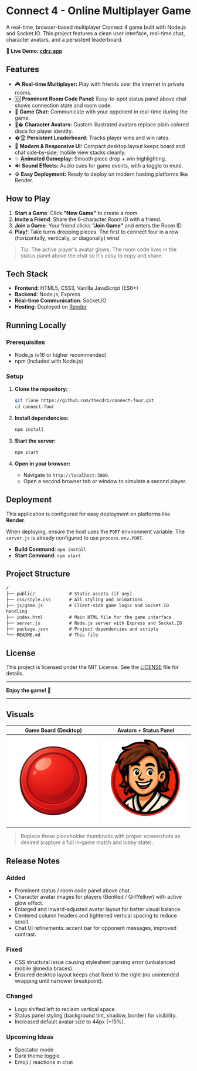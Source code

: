 # Connect 4 - Online Multiplayer Game

A real-time, browser-based multiplayer Connect 4 game built with Node.js and Socket.IO. This project features a clean user interface, real-time chat, character avatars, and a persistent leaderboard.

**🚀 Live Demo: [cdrz.app](https://cdrz.app)**

## Features

-   🎮 **Real-time Multiplayer:** Play with friends over the internet in private rooms.
-   🆔 **Prominent Room Code Panel:** Easy-to-spot status panel above chat shows connection state and room code.
-   💬 **Game Chat:** Communicate with your opponent in real-time during the game.
-   🧑‍� **Character Avatars:** Custom illustrated avatars replace plain colored discs for player identity.
-   �🏆 **Persistent Leaderboard:** Tracks player wins and win rates.
-   🎨 **Modern & Responsive UI:** Compact desktop layout keeps board and chat side‑by‑side; mobile view stacks cleanly.
-   ✨ **Animated Gameplay:** Smooth piece drop + win highlighting.
-   🔊 **Sound Effects:** Audio cues for game events, with a toggle to mute.
-   ⚙️ **Easy Deployment:** Ready to deploy on modern hosting platforms like Render.

## How to Play

1.  **Start a Game**: Click **"New Game"** to create a room.
2.  **Invite a Friend**: Share the 6-character Room ID with a friend.
3.  **Join a Game**: Your friend clicks **"Join Game"** and enters the Room ID.
4.  **Play!**: Take turns dropping pieces. The first to connect four in a row (horizontally, vertically, or diagonally) wins!

> Tip: The active player's avatar glows. The room code lives in the status panel above the chat so it's easy to copy and share.

## Tech Stack

-   **Frontend**: HTML5, CSS3, Vanilla JavaScript (ES6+)
-   **Backend**: Node.js, Express
-   **Real-time Communication**: Socket.IO
-   **Hosting**: Deployed on [Render](https://render.com)

## Running Locally

### Prerequisites
-   Node.js (v16 or higher recommended)
-   npm (included with Node.js)

### Setup

1.  **Clone the repository:**
    ```bash
    git clone https://github.com/thecdrz/connect-four.git
    cd connect-four
    ```

2.  **Install dependencies:**
    ```bash
    npm install
    ```

3.  **Start the server:**
    ```bash
    npm start
    ```

4.  **Open in your browser:**
    -   Navigate to `http://localhost:3000`.
    -   Open a second browser tab or window to simulate a second player.

## Deployment

This application is configured for easy deployment on platforms like **Render**.

When deploying, ensure the host uses the `PORT` environment variable. The `server.js` is already configured to use `process.env.PORT`.

-   **Build Command**: `npm install`
-   **Start Command**: `npm start`

## Project Structure

```
/
├── public/             # Static assets (if any)
├── css/style.css       # All styling and animations
├── js/game.js          # Client-side game logic and Socket.IO handling
├── index.html          # Main HTML file for the game interface
├── server.js           # Node.js server with Express and Socket.IO
├── package.json        # Project dependencies and scripts
└── README.md           # This file
```

## License

This project is licensed under the MIT License. See the [LICENSE](LICENSE) file for details.

---

**Enjoy the game! 🎉**

---

## Visuals

| Game Board (Desktop) | Avatars + Status Panel |
| -------------------- | --------------------- |
| ![Board](assets/RedPiece.png) | ![Avatars](assets/BenRed.png) |

> Replace these placeholder thumbnails with proper screenshots as desired (capture a full in‑game match and lobby state).

## Release Notes

### Added
- Prominent status / room code panel above chat.
- Character avatar images for players (BenRed / GirlYellow) with active glow effect.
- Enlarged and inward-adjusted avatar layout for better visual balance.
- Centered column headers and tightened vertical spacing to reduce scroll.
- Chat UI refinements: accent bar for opponent messages, improved contrast.

### Fixed
- CSS structural issue causing stylesheet parsing error (unbalanced mobile @media braces).
- Ensured desktop layout keeps chat fixed to the right (no unintended wrapping until narrower breakpoint).

### Changed
- Logo shifted left to reclaim vertical space.
- Status panel styling (background tint, shadow, border) for visibility.
- Increased default avatar size to 44px (+15%).

### Upcoming Ideas
- Spectator mode
- Dark theme toggle
- Emoji / reactions in chat

